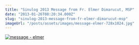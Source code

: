 ```yaml
---
title: "Sinulog 2013 Message from Fr. Elmer Dimarucut, MSP"
date: "2013-01-26T08:20:34.000Z"
slug: "sinulog-2013-message-from-fr-elmer-dimarucut-msp"
imageUrl: "/posts/assets/images/message-elmer-728x1024.jpg"
---
```


[![message - elmer](https://i0.wp.com/santonino-nz.org/wp-content/uploads/2013/01/message-elmer-728x1024.jpg?resize=728%2C1024)](https://i0.wp.com/santonino-nz.org/wp-content/uploads/2013/01/message-elmer.jpg)